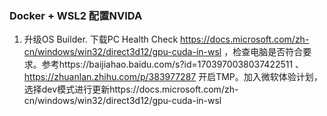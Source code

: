 ### Docker + WSL2 配置NVIDA
1. 升级OS Builder.
下载PC Health Check https://docs.microsoft.com/zh-cn/windows/win32/direct3d12/gpu-cuda-in-wsl ，检查电脑是否符合要求。参考https://baijiahao.baidu.com/s?id=1703970038037422511 、
https://zhuanlan.zhihu.com/p/383977287 开启TMP。加入微软体验计划，选择dev模式进行更新https://docs.microsoft.com/zh-cn/windows/win32/direct3d12/gpu-cuda-in-wsl


